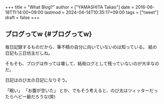 +++
title = "What Blog?"
author = ["YAMASHITA Takao"]
date = 2016-06-18T11:14:00+09:00
lastmod = 2024-04-14T10:35:17+09:00
tags = ["tweet"]
draft = false
+++

## ブログってw {#ブログってw}

毎日記録するものだから、筆不精の自分に向いていないのは知っている。
紙の日記も三日坊主だしね。

そもそも、ブログは作っては壊して、結局ログとして残っていないのが大半なのだ。

日記はのび太の日記になりそう。

「眠い」 「お腹が空いた」
とか、でもそう考えると、のび太はツィッターだったらヘビー級だろうな(笑)
